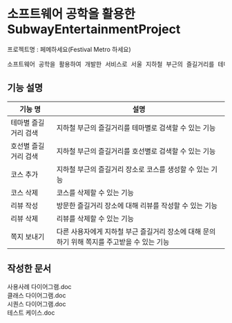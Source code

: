 # 소프트웨어 공학을 활용한 SubwayEntertainmentProject

프로젝트명 : 페메하세요(Festival Metro 하세요)

<pre>
소프트웨어 공학을 활용하여 개발한 서비스로 서울 지하철 부근의 즐길거리를 테마별, 호선별로 검색할 수 있고 코스를 짜거나 방문장소에 대해 리뷰를 쓰고, 다른 사용자에게 쪽지를 보낼 수 있는 웹 애플리케이션</pre>


## 기능 설명

| 기능 명 | 설명 |
|-----------|------------------------------------------------------------------------|
|테마별 즐길거리 검색| 지하철 부근의 즐길거리를 테마별로 검색할 수 있는 기능|
|호선별 즐길거리 검색| 지하철 부근의 즐길거리를 호선별로 검색할 수 있는 기능|
|코스 추가| 지하철 부근의 즐길거리 장소로 코스를 생성할 수 있는 기능|
|코스 삭제| 코스를 삭제할 수 있는 기능|
|리뷰 작성| 방문한 즐길거리 장소에 대해 리뷰를 작성할 수 있는 기능|
|리뷰 삭제| 리뷰를 삭제할 수 있는 기능|
|쪽지 보내기| 다른 사용자에게 지하철 부근 즐길거리 장소에 대해 문의하기 위해 쪽지를 주고받을 수 있는 기능|

## 작성한 문서
사용사례 다이어그램.doc<br>
클래스 다이어그램.doc<br>
시퀀스 다이어그램.doc<br>
테스트 케이스.doc<br>
